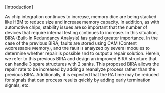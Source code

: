 [Introduction]

As chip integration continues to increase, memory dice are being stacked like HBM to reduce size and increase memory capacity.
In addition, as with automotive chips, stability issues are so important that the number of devices that require internal testing continues to increase.
In this situation, BIRA (Built-In Redundancy Analysis) has gained greater importance.
In the case of the previous BIRA, faults are stored using CAM (Content Addressable Memory),
and the fault is analyzed by several modules to determine whether repair is possible and to output a repair solution.
Herein, we refer to this previous BIRA and design an improved BIRA structure that can handle 3 spare structures with 2 banks.
This proposed BIRA allows the repair rate to be increased by adding a reanalyze process rather than the previous BIRA.
Additionally, it is expected that the RA time may be reduced for signals that can process results quickly by adding early termination signals, etc.

